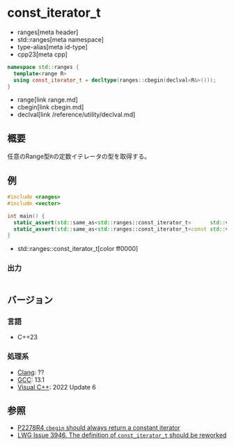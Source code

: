 # const_iterator_t
* ranges[meta header]
* std::ranges[meta namespace]
* type-alias[meta id-type]
* cpp23[meta cpp]

```cpp
namespace std::ranges {
  template<range R>
  using const_iterator_t = decltype(ranges::cbegin(declval<R&>()));
}
```
* range[link range.md]
* cbegin[link cbegin.md]
* declval[link /reference/utility/declval.md]

## 概要

任意のRange型`R`の定数イテレータの型を取得する。

## 例

```cpp example
#include <ranges>
#include <vector>

int main() {
  static_assert(std::same_as<std::ranges::const_iterator_t<      std::vector<int>>, std::basic_const_iterator<std::vector<int>::iterator>>);
  static_assert(std::same_as<std::ranges::const_iterator_t<const std::vector<int>>, std::vector<int>::const_iterator>);
}
```
* std::ranges::const_iterator_t[color ff0000]

### 出力
```
```

## バージョン
### 言語
- C++23

### 処理系
- [Clang](/implementation.md#clang): ??
- [GCC](/implementation.md#gcc): 13.1
- [Visual C++](/implementation.md#visual_cpp): 2022 Update 6

## 参照

- [P2278R4 `cbegin` should always return a constant iterator](https://www.open-std.org/jtc1/sc22/wg21/docs/papers/2022/p2278r4.html)
- [LWG Issue 3946. The definition of `const_iterator_t` should be reworked](https://cplusplus.github.io/LWG/issue3946)

